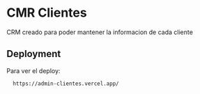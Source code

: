 
# CMR Clientes

CRM creado para poder mantener la informacion de cada cliente

## Deployment

Para ver el deploy: 

```bash
  https://admin-clientes.vercel.app/
```

